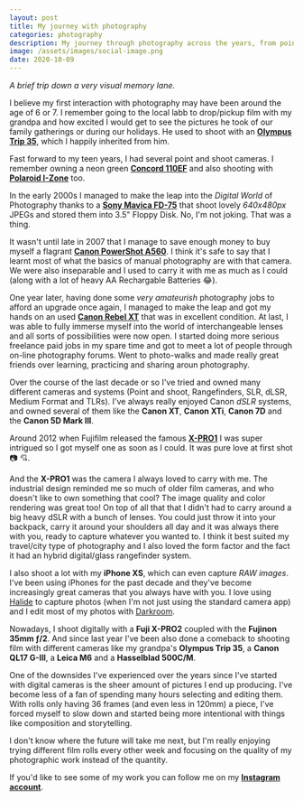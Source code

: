 ```yaml
---
layout: post
title: My journey with photography
categories: photography
description: My journey through photography across the years, from points and shoots to dSLRs to coming back to film.
image: /assets/images/social-image.png
date: 2020-10-09
---
```


_A brief trip down a very visual memory lane._

I believe my first interaction with photography may have been around the age of 6 or 7. I remember going to the local labb to drop/pickup film with my grandpa and how excited I would get to see the pictures he took of our family gatherings or during our holidays. He used to shoot with an [**Olympus Trip 35**](https://en.wikipedia.org/wiki/Olympus_Trip_35), which I happily inherited from him.

Fast forward to my teen years, I had several point and shoot cameras. I remember owning a neon green [**Concord 110EF**](http://camera-wiki.org/wiki/Concord_110EF) and also shooting with [**Polaroid I-Zone**](https://camerapedia.fandom.com/wiki/Polaroid_I-Zone) too.

In the early 2000s I managed to make the leap into the _Digital World_ of Photography thanks to a [**Sony Mavica FD-75**](https://www.dpreview.com/products/sony/compacts/sony_fd75) that shoot lovely *640x480px* JPEGs and stored them into 3.5" Floppy Disk. No, I'm not joking. That was a thing.

It wasn't until late in 2007 that I manage to save enough money to buy myself a flagrant [**Canon PowerShot A560**](https://www.dpreview.com/products/canon/compacts/canon_a560). I think it's safe to say that I learnt most of what the basics of manual photography are with that camera. We were also inseparable and I used to carry it with me as much as I could (along with a lot of heavy AA Rechargable Batteries 😂).

One year later, having done some _very amateurish_ photography jobs to afford an upgrade once again, I managed to make the leap and got my hands on an used [**Canon Rebel XT**](https://en.wikipedia.org/wiki/Canon_EOS_350D) that was in excellent condition. At last, I was able to fully immerse myself into the world of interchangeable lenses and all sorts of possibilities were now open. I started doing more serious freelance paid jobs in my spare time and got to meet a lot of people through on-line photography forums. Went to photo-walks and made really great friends over learning, practicing and sharing aroun photography.

Over the course of the last decade or so I've tried and owned many different cameras and systems (Point and shoot, Rangefinders, SLR, dLSR, Medium Format and TLRs). I've always really enjoyed Canon _dSLR_ systems, and owned several of them like the **Canon XT**, **Canon XTi**, **Canon 7D** and the **Canon 5D Mark III**. 

Around 2012 when Fujifilm released the famous [**X-PRO1**](https://www.dpreview.com/reviews/fujifilm-x-pro1) I was super intrigued so I got myself one as soon as I could. It was pure love at first shot 📷 💘. 

And the **X-PRO1** was the camera I always loved to carry with me. The industrial design reminded me so much of older film cameras, and who doesn't like to own something that cool? The image quality and color rendering was great too! On top of all that that I didn't had to carry around a big heavy dSLR with a bunch of lenses. You could just throw it into your backpack, carry it around your shoulders all day and it was always there with you, ready to capture whatever you wanted to. I think it best suited my travel/city type of photography and I also loved the form factor and the fact it had an hybrid digital/glass rangefinder system.

I also shoot a lot with my **iPhone XS**, which can even capture _RAW images_. I've been using iPhones for the past decade and they've become increasingly great cameras that you always have with you. I love using [Halide](https://halide.cam/) to capture photos (when I'm not just using the standard camera app) and I edit most of my photos with [Darkroom](https://darkroom.co/).

Nowadays, I shoot digitally with a **Fuji X-PRO2** coupled with the **Fujinon 35mm ƒ/2**. And since last year I've been also done a comeback to shooting film with different cameras like my grandpa's **Olympus Trip 35**, a **Canon QL17 G-III**, a **Leica M6** and a **Hasselblad 500C/M**.

One of the downsides I've experienced over the years since I've started with digital cameras is the sheer amount of pictures I end up producing. I've become less of a fan of spending many hours selecting and editing them. With rolls only having 36 frames (and even less in 120mm) a piece, I've forced myself to slow down and started being more intentional with things like composition and storytelling.

I don't know where the future will take me next, but I'm really enjoying trying different film rolls every other week and focusing on the quality of my photographic work instead of the quantity.

If you'd like to see some of my work you can follow me on my [**Instagram account**](https://www.instagram.com/argen/).